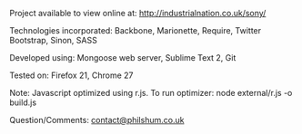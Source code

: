 Project available to view online at: http://industrialnation.co.uk/sony/


Technologies incorporated: Backbone, Marionette, Require, Twitter Bootstrap, Sinon, SASS


Developed using: Mongoose web server, Sublime Text 2, Git


Tested on: Firefox 21, Chrome 27


Note: Javascript optimized using r.js. To run optimizer: node external/r.js -o build.js


Question/Comments: contact@philshum.co.uk